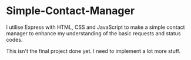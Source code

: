 # Simple-Contact-Manager
I utilise Express with HTML, CSS and JavaScript to make a simple contact manager to enhance my understanding of the basic requests and status codes.

This isn't the final project done yet. I need to implement a lot more stuff.
